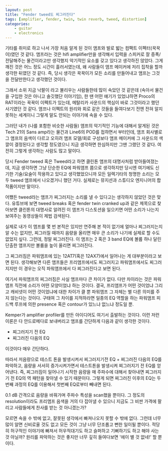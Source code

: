 ```yaml
---
layout: post
title: "Fender tweed도 찌그러진다"
tags: [amplifier, fender, twin, twin reverb, tweed, distortion]
categories:
    - guitar
    - electronics
---
```


기타를 취미로 하고 나서 가장 처음 알게 된 것이 앰프와 발로 밟는 컴팩트 이펙터(꾹꾹이)였던 것 같다. 앰프라는 것은 hifi amplifier만을 생각해서 입력을 스피커로 잘 증폭/전달해주는 물건이라고만 생각했지 악기적인 요소를 갖고 있다고 생각하진 않았다. 그게 깨진 것은 어느 정도 시간이 흘러서였는데, 왜 사람들이 앰프 메이커에 저리 집착을 할까 생각한 뒤였던 것 같다. 즉, 당시 생각은 꾹꾹이가 모든 소리를 만들어내고 앰프는 그것을 전달만한다고 생각했던 것이다.

그래서 소위 지금 낙팔이 라고 불리우는 사람들한테 많이 속았던 것 같은데 (속아서 물건을 구입한 것은 아니고 솔깃했단 이야기임), 한 땐 어떤 얘기가 있었냐하면 Proco의 RAT이라는 꾹꾹이 이펙트가 있는데, 메탈리카 사운드의 핵심이 바로 그것이라고 했던 사기였던 것 같다. 앰프나 이펙트의 원리와 회로 같은 것들을 들여다보기 전엔 전혀 알지 못하는 세계이니 그렇게 말도 안되는 이야기에 속을 수 있다.

그러던 내가 (나를 포함한 비슷한 사람들) 앰프의 악기적인 기능에 대해서 알게된 것은 Tech 21의 Sans amp라는 물건과 Line6의 POD를 접하면서 부터인데, 앰프 회사별로 그 앰프의 음색이 다르고 오히려 앰프 모델/회로 구성보다 앰프 메이커에 그 사운드의 색깔이 결정된다고 생각할 정도였으니 지금 생각하면 한심하지만 그땐 그랬던 것 같다. 여전히 그렇게 생각하는 사람도 많고 말이다.

당시 Fender tweed 혹은 Tweed라고 하면 클린톤 앰프의 대명사처럼 받아들여졌는데, 지금 생각하면 그냥 단순한 EQ에 파워앰프 쯤으로 생각하지만 당시엔 여기에도 신기한 기술/요술이 작용하고 있다고 생각했었으니까 모든 일렉기타의 청명한 소리는 모두 tweed 앰프에서 나오겠거니 했던 거다. 실제로는 뮤지션과 스튜디오 엔지니어의 합작품이지만 말이다. 

어쨌든 tweed라는 앰프가 찌그러지는 소리를 낼 수 있다고는 생각하지 않았던 것은 맞다. 유튜브에 보면 tweed breaks 혹은 fender twin cranked up과 같은 제목으로 찾아보면 클린톤의 대명사로 알려진 이 앰프가 디스토션을 일으키면 어떤 소리가 나는지 보여주는 동영상들이 제법 검색된다. 

실제로 내가 이 앰프를 몇 번 본적은 있지만 연주해 본 적이 없기에 얼마나 찌그러지는지 알 수는 없지만, 찌그러질 때까지 음량을 올리면 매우 큰 소리가 나기에 실제로 할 수도 없었지 싶다. 그런데, 정말 찌그러진다. 이 앰프는 2 혹은 3 band EQ에 볼륨 하나 달린 단촐한 앰프지만 볼륨을 높이 올리면 찌그러진다. 

그 찌그러짐은 파워앰프에 있는 12AT7(혹은 12AX7)에서 일어나는 게 대부분이라고 보면 된다. 생각해보면 다른 앰프들은 프리앰프에서도 찌그러지고 파워앰프에서도 찌그러지지만 이 경우는 오직 파워앰프에서 다 찌그러진다고 보면 된다. 

여기서 파워앰프의 찌그러짐은 사실 앰프마다 큰 차이가 없다. 다만 차이라는 것은 파워앰프 직전에 소리가 어떤 모양이었냐 하는 것이다. 결국, 프리앰프가 어떤 것이었냐 그리고 캐비넷이 어떤 것이었냐에 대한 차이가 클 뿐 파워앰프 그 자체는 별 다른 의미를 주지 않는다는 것이다. 구태여 그 차이를 지적하라면 일종의 EQ 역할을 하는 파워앰프 피드백 루프에 의한 presence 혹은 contour가 있느냐 없느냐 정도일 뿐.

Kemper가 amplifier profiler를 만든 아이디어도 여기서 출발하는 것이다. 이런 저런 이론은 다 안드로메다로 보내버리고 앰프를 간단하게 다음과 같이 생각한 것이다.

- 찌그러지기 전 EQ
- 찌그러진 다음의 EQ

이것이다 매우 간단하다.

따라서 저음량으로 테스트 톤을 발생시켜서 찌그러지기전 EQ + 찌그러진 다음의 EQ를 파악하고, 음량을 서서히 증가시켜가면서 테스트톤을 발생시켜 찌그러지기 전 EQ를 얻어낸다. 즉, 찌그러짐이 일어나기 시작한 음량을 매 주파수에 대해서 찾아내면 찌그러지기 전 EQ의 역 패턴을 찾아낼 수 있기 때문이다. 그렇게 되면 찌그러진 이후의 EQ는 두번째 과정의 EQ를 이용해서 첫번째 EQ로부터 빼내면 된다. 

0.1 dB 간격으로 음량을 바꿔가며 주파수 특성을 scan했을 뿐이다. 그 정도의 resolution이라도 프리앰프 음색을 거의 다 잡아낼 수 있으니 지금도 그 비싼 가격에 팔리고 사람들에게 찬사를 받는 것 아니겠는가?

모르면 속을 수 밖에 없고, 잘못된 생각에서 빠져나오지 못할 수 밖에 없다. 그런데 너무 많이 알면 신비로울 것도 없고 모든 것이 그냥 너무 단조롭고 뻔한 일이될 뿐이다. 적당히 허구적인 이야기에 빠져서 허우적대기도 하고 슬퍼하고 기뻐하기도 하고 해야 사는 것 아닐까? 원리를 파악하는 것은 좋지만 너무 깊히 들여다보면 '에이 별 것 없네!' 할 뿐이다. 